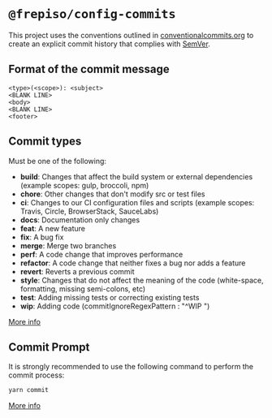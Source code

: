 # `@frepiso/config-commits`

This project uses the conventions outlined in [conventionalcommits.org](https://www.conventionalcommits.org/es/v1.0.0/) to create an explicit commit history that complies with [SemVer](https://semver.org/lang/es/).

## Format of the commit message

```t
<type>(<scope>): <subject>
<BLANK LINE>
<body>
<BLANK LINE>
<footer>
```

## Commit types

Must be one of the following:

- **build**: Changes that affect the build system or external dependencies (example scopes: gulp, broccoli, npm)
- **chore**: Other changes that don't modify src or test files
- **ci**: Changes to our CI configuration files and scripts (example scopes: Travis, Circle, BrowserStack, SauceLabs)
- **docs**: Documentation only changes
- **feat**: A new feature
- **fix**: A bug fix
- **merge**: Merge two branches
- **perf**: A code change that improves performance
- **refactor**: A code change that neither fixes a bug nor adds a feature
- **revert**: Reverts a previous commit
- **style**: Changes that do not affect the meaning of the code (white-space, formatting, missing semi-colons, etc)
- **test**: Adding missing tests or correcting existing tests
- **wip**: Adding code (commitIgnoreRegexPattern : "^WIP ")

[More info](./CONVENTION_COMMITS.md)

## Commit Prompt

It is strongly recommended to use the following command to perform the commit process:

```bash
yarn commit
```

[More info](docs/CONTRIBUTE.md)
